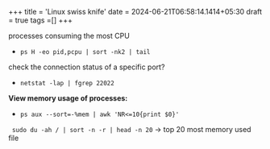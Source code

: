 +++
title = 'Linux swiss knife'
date = 2024-06-21T06:58:14.1414+05:30
draft = true
tags =[]
+++ 



 processes consuming the most CPU
- `ps H -eo pid,pcpu | sort -nk2 | tail`

 check the connection status of a specific port?
 - `netstat -lap | fgrep 22022`

**View memory usage of processes:**
- `ps aux --sort=-%mem | awk 'NR<=10{print $0}'`

` sudo du -ah / | sort -n -r | head -n 20` -> top 20 most memory used file 